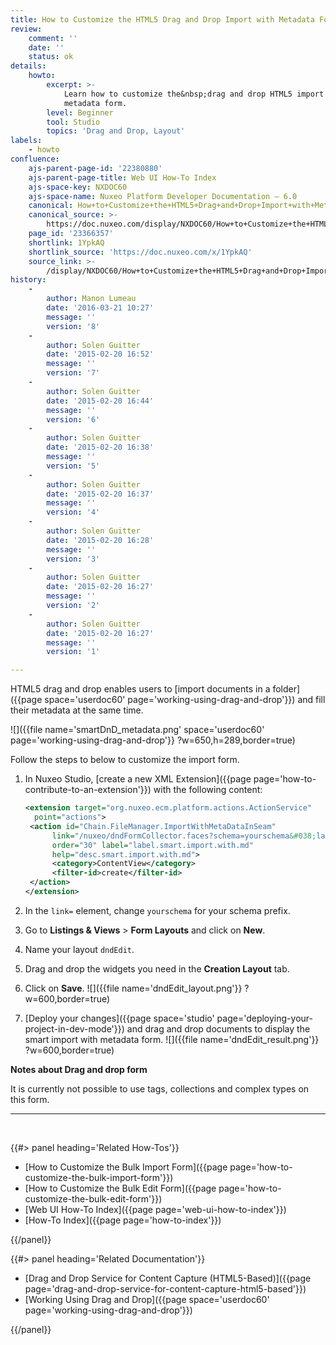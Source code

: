 ```yaml
---
title: How to Customize the HTML5 Drag and Drop Import with Metadata Form
review:
    comment: ''
    date: ''
    status: ok
details:
    howto:
        excerpt: >-
            Learn how to customize the&nbsp;drag and drop HTML5 import with
            metadata form.
        level: Beginner
        tool: Studio
        topics: 'Drag and Drop, Layout'
labels:
    - howto
confluence:
    ajs-parent-page-id: '22380880'
    ajs-parent-page-title: Web UI How-To Index
    ajs-space-key: NXDOC60
    ajs-space-name: Nuxeo Platform Developer Documentation — 6.0
    canonical: How+to+Customize+the+HTML5+Drag+and+Drop+Import+with+Metadata+Form
    canonical_source: >-
        https://doc.nuxeo.com/display/NXDOC60/How+to+Customize+the+HTML5+Drag+and+Drop+Import+with+Metadata+Form
    page_id: '23366357'
    shortlink: 1YpkAQ
    shortlink_source: 'https://doc.nuxeo.com/x/1YpkAQ'
    source_link: >-
        /display/NXDOC60/How+to+Customize+the+HTML5+Drag+and+Drop+Import+with+Metadata+Form
history:
    - 
        author: Manon Lumeau
        date: '2016-03-21 10:27'
        message: ''
        version: '8'
    - 
        author: Solen Guitter
        date: '2015-02-20 16:52'
        message: ''
        version: '7'
    - 
        author: Solen Guitter
        date: '2015-02-20 16:44'
        message: ''
        version: '6'
    - 
        author: Solen Guitter
        date: '2015-02-20 16:38'
        message: ''
        version: '5'
    - 
        author: Solen Guitter
        date: '2015-02-20 16:37'
        message: ''
        version: '4'
    - 
        author: Solen Guitter
        date: '2015-02-20 16:28'
        message: ''
        version: '3'
    - 
        author: Solen Guitter
        date: '2015-02-20 16:27'
        message: ''
        version: '2'
    - 
        author: Solen Guitter
        date: '2015-02-20 16:27'
        message: ''
        version: '1'

---
```

HTML5 drag and drop enables users to [import documents in a folder]({{page space='userdoc60' page='working-using-drag-and-drop'}}) and fill their metadata at the same time.

![]({{file name='smartDnD_metadata.png' space='userdoc60' page='working-using-drag-and-drop'}} ?w=650,h=289,border=true)

Follow the steps to below to customize the import form.

1.  In Nuxeo Studio, [create a new XML Extension]({{page page='how-to-contribute-to-an-extension'}}) with the following content:

    ```xml
    <extension target="org.nuxeo.ecm.platform.actions.ActionService"
      point="actions">
     <action id="Chain.FileManager.ImportWithMetaDataInSeam"
          link="/nuxeo/dndFormCollector.faces?schema=yourschema&#038;layout=dndEdit%40create"
          order="30" label="label.smart.import.with.md"
          help="desc.smart.import.with.md">
          <category>ContentView</category>
          <filter-id>create</filter-id>
     </action>
    </extension>

    ```

2.  In the&nbsp;`link=` element, change&nbsp;`yourschema` for your schema prefix.
3.  Go to **Listings & Views** > **Form Layouts** and click on **New**.
4.  Name your layout&nbsp;`dndEdit`.
5.  Drag and drop the widgets you need in the **Creation Layout** tab.
6.  Click on **Save**.
    ![]({{file name='dndEdit_layout.png'}} ?w=600,border=true)
7.  [Deploy your changes]({{page space='studio' page='deploying-your-project-in-dev-mode'}}) and drag and drop documents to display the smart import with metadata form.
    ![]({{file name='dndEdit_result.png'}} ?w=600,border=true)

**Notes about Drag and drop form**

It is currently not possible to use tags, collections and complex types on this form.

* * *

&nbsp;

<div class="row" data-equalizer data-equalize-on="medium"><div class="column medium-6">{{#> panel heading='Related How-Tos'}}

*   [How to Customize the Bulk Import Form]({{page page='how-to-customize-the-bulk-import-form'}})
*   [How to Customize the Bulk Edit Form]({{page page='how-to-customize-the-bulk-edit-form'}})
*   [Web UI How-To Index]({{page page='web-ui-how-to-index'}})
*   [How-To Index]({{page page='how-to-index'}})

{{/panel}}</div><div class="column medium-6">{{#> panel heading='Related Documentation'}}

*   [Drag and Drop Service for Content Capture (HTML5-Based)]({{page page='drag-and-drop-service-for-content-capture-html5-based'}})
*   [Working Using Drag and Drop]({{page space='userdoc60' page='working-using-drag-and-drop'}})

{{/panel}}</div></div>
